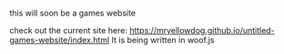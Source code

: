 this will soon be a games website

check out the current site here:
https://mryellowdog.github.io/untitled-games-website/index.html
It is being written in woof.js
